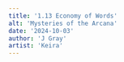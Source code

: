 ```yaml
---
title: '1.13 Economy of Words'
alt: 'Mysteries of the Arcana'
date: '2024-10-03'
author: 'J Gray'
artist: 'Keira'
---
```

